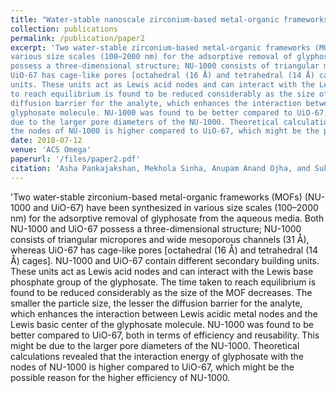 ```yaml
---
title: "Water-stable nanoscale zirconium-based metal-organic frameworks for the effective removal of glyphosate from aqueous media"
collection: publications
permalink: /publication/paper2
excerpt: 'Two water-stable zirconium-based metal-organic frameworks (MOFs) (NU-1000 and UiO-67) have been synthesized in
various size scales (100–2000 nm) for the adsorptive removal of glyphosate from the aqueous media. Both NU-1000 and UiO-67 
possess a three-dimensional structure; NU-1000 consists of triangular micropores and wide mesoporous channels (31 Å), whereas 
UiO-67 has cage-like pores [octahedral (16 Å) and tetrahedral (14 Å) cages]. NU-1000 and UiO-67 contain different secondary building 
units. These units act as Lewis acid nodes and can interact with the Lewis base phosphate group of the glyphosate. The time taken 
to reach equilibrium is found to be reduced considerably as the size of the MOF decreases. The smaller the particle size, the lesser the 
diffusion barrier for the analyte, which enhances the interaction between Lewis acidic metal nodes and the Lewis basic center of the 
glyphosate molecule. NU-1000 was found to be better compared to UiO-67, both in terms of efficiency and reusability. This might be 
due to the larger pore diameters of the NU-1000. Theoretical calculations revealed that the interaction energy of glyphosate with 
the nodes of NU-1000 is higher compared to UiO-67, which might be the possible reason for the higher efficiency of NU-1000.'
date: 2018-07-12
venue: 'ACS Omega'
paperurl: '/files/paper2.pdf'
citation: 'Asha Pankajakshan, Mekhola Sinha, Anupam Anand Ojha, and Sukhendu Mandal. "Water-stable nanoscale zirconium-based metal–organic frameworks for the effective removal of glyphosate from aqueous media." ACS omega 3, no. 7 (2018): 7832-7839.'
---
```


'Two water-stable zirconium-based metal-organic frameworks (MOFs) (NU-1000 and UiO-67) have been synthesized in
various size scales (100–2000 nm) for the adsorptive removal of glyphosate from the aqueous media. Both NU-1000 and UiO-67 
possess a three-dimensional structure; NU-1000 consists of triangular micropores and wide mesoporous channels (31 Å), whereas 
UiO-67 has cage-like pores [octahedral (16 Å) and tetrahedral (14 Å) cages]. NU-1000 and UiO-67 contain different secondary building 
units. These units act as Lewis acid nodes and can interact with the Lewis base phosphate group of the glyphosate. The time taken 
to reach equilibrium is found to be reduced considerably as the size of the MOF decreases. The smaller the particle size, the lesser the 
diffusion barrier for the analyte, which enhances the interaction between Lewis acidic metal nodes and the Lewis basic center of the 
glyphosate molecule. NU-1000 was found to be better compared to UiO-67, both in terms of efficiency and reusability. This might be 
due to the larger pore diameters of the NU-1000. Theoretical calculations revealed that the interaction energy of glyphosate with 
the nodes of NU-1000 is higher compared to UiO-67, which might be the possible reason for the higher efficiency of NU-1000.